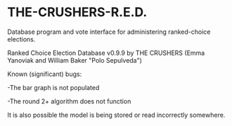 # THE-CRUSHERS-R.E.D.
Database program and vote interface for administering ranked-choice elections.

Ranked Choice Election Database v0.9.9
by THE CRUSHERS (Emma Yanoviak and William Baker "Polo Sepulveda")


Known (significant) bugs:

-The bar graph is not populated

-The round 2+ algorithm does not function

It is also possible the model is being stored or read incorrectly somewhere.
